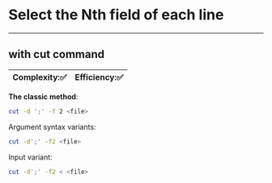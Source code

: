# Select the Nth field of each line
***
## with cut command
| Complexity::white_check_mark: | Efficiency::white_check_mark: |
| ---------- | ---------- |
**The classic method**:
```bash
cut -d ';' -f 2 <file>
```
Argument syntax variants:
```bash
cut -d';' -f2 <file>
```
Input variant:
```bash
cut -d';' -f2 < <file>
```
